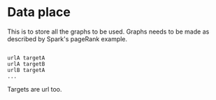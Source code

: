 # Data place

This is to store all the graphs to be used. Graphs needs to be made as described by Spark's pageRank example.
```

urlA targetA
urlA targetB
urlB targetA
...

```

Targets are url too.
